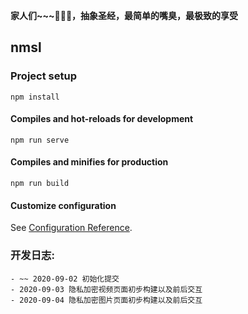 **家人们~~~🤕🤕🤕，抽象圣经，最简单的嘴臭，最极致的享受**

## nmsl

### Project setup
```
npm install
```

#### Compiles and hot-reloads for development
```
npm run serve
```

#### Compiles and minifies for production
```
npm run build
```

#### Customize configuration
See [Configuration Reference](https://cli.vuejs.org/config/).

### 开发日志:
    - ~~ 2020-09-02 初始化提交
    - 2020-09-03 隐私加密视频页面初步构建以及前后交互
    - 2020-09-04 隐私加密图片页面初步构建以及前后交互
